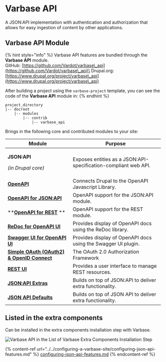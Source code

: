 # Varbase API

A JSON:API implementation with authentication and authorization that allows for easy ingestion of content by other applications.

## Varbase API Module

{% hint style="info" %}
Varbase API features are bundled through the **Varbase API** module.\
GitHub: [https://github.com/Vardot/varbase\_api](https://github.com/Vardot/varbase\_api)\
Drupal.org: [https://www.drupal.org/project/varbase\_api](https://www.drupal.org/project/varbase\_api)

After building a project using the `varbase-project` template, you can see the code of the **Varbase API** module in:
{% endhint %}

```
project_directory
|-- docroot
    |-- modules
        |-- contrib
            |-- varbase_api
```

Brings in the following core and contributed modules to your site:

| Module                                                                                             | Purpose                                                         |
| -------------------------------------------------------------------------------------------------- | --------------------------------------------------------------- |
| <p><strong>JSON:API</strong></p><p><em>(in Drupal core)</em></p>                                   | Exposes entities as a JSON:API-specification-compliant web API. |
| ****[**OpenAPI**](https://www.drupal.org/project/openapi)****                                      | Connects Drupal to the OpenAPI Javascript Library.              |
| ****[**OpenAPI for JSON:API**](https://www.drupal.org/project/openapi\_jsonapi)****                | OpenAPI support for the JSON:API module.                        |
| ****[**OpenAPI for REST**](https://www.drupal.org/project/openapi\_rest)** **                      | OpenAPI support for the REST module.                            |
| ****[**ReDoc for OpenAPI UI**](https://www.drupal.org/project/openapi\_ui\_redoc)****              | Provides display of OpenAPI docs using the ReDoc library.       |
| ****[**Swagger UI for OpenAPI UI**](https://www.drupal.org/project/openapi\_ui\_swagger)****       | Provides display of OpenAPI docs using the Swagger UI plugin.   |
| ****[**Simple OAuth (OAuth2) & OpenID Connect**](https://www.drupal.org/project/simple\_oauth)**** | The OAuth 2.0 Authorization Framework                           |
| ****[**REST UI**](https://www.drupal.org/project/restui)****                                       | Provides a user interface to manage REST resources.             |
| ****[**JSON:API Extras**](https://www.drupal.org/project/jsonapi\_extras)****                      | Builds on top of JSON:API to deliver extra functionality.       |
| ****[**JSON API Defaults**](https://www.drupal.org/project/jsonapi\_extras)****                    | Builds on top of JSON API to deliver extra functionality.       |

## Listed in the extra components

Can be installed in the extra components installation step with Varbase.

![Varbase API in the List of Varbase Extra Components Installation Step](<../../../.gitbook/assets/Extra-components-Varbase--varbase\_api (1).png>)

{% content-ref url="../../configuring-a-varbase-site/configuring-json-api-features.md" %}
[configuring-json-api-features.md](../../configuring-a-varbase-site/configuring-json-api-features.md)
{% endcontent-ref %}



